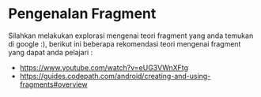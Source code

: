 # Pengenalan Fragment

Silahkan melakukan explorasi mengenai teori fragment yang anda temukan di google :), berikut ini beberapa rekomendasi teori mengenai fragment yang dapat anda pelajari :

- https://www.youtube.com/watch?v=eUG3VWnXFtg
- https://guides.codepath.com/android/creating-and-using-fragments#overview
